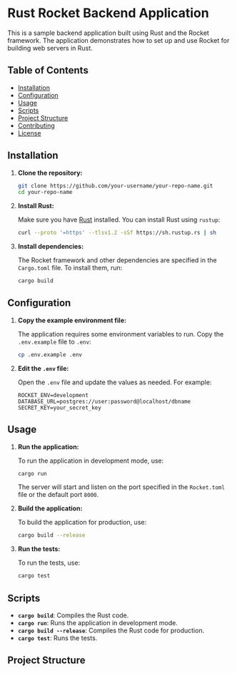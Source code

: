 # Rust Rocket Backend Application

This is a sample backend application built using Rust and the Rocket framework. The application demonstrates how to set up and use Rocket for building web servers in Rust.

## Table of Contents

- [Installation](#installation)
- [Configuration](#configuration)
- [Usage](#usage)
- [Scripts](#scripts)
- [Project Structure](#project-structure)
- [Contributing](#contributing)
- [License](#license)

## Installation

1. **Clone the repository:**

    ```bash
    git clone https://github.com/your-username/your-repo-name.git
    cd your-repo-name
    ```

2. **Install Rust:**

    Make sure you have [Rust](https://www.rust-lang.org/) installed. You can install Rust using `rustup`:

    ```bash
    curl --proto '=https' --tlsv1.2 -sSf https://sh.rustup.rs | sh
    ```

3. **Install dependencies:**

    The Rocket framework and other dependencies are specified in the `Cargo.toml` file. To install them, run:

    ```bash
    cargo build
    ```

## Configuration

1. **Copy the example environment file:**

    The application requires some environment variables to run. Copy the `.env.example` file to `.env`:

    ```bash
    cp .env.example .env
    ```

2. **Edit the `.env` file:**

    Open the `.env` file and update the values as needed. For example:

    ```env
    ROCKET_ENV=development
    DATABASE_URL=postgres://user:password@localhost/dbname
    SECRET_KEY=your_secret_key
    ```

## Usage

1. **Run the application:**

    To run the application in development mode, use:

    ```bash
    cargo run
    ```

    The server will start and listen on the port specified in the `Rocket.toml` file or the default port `8000`.

2. **Build the application:**

    To build the application for production, use:

    ```bash
    cargo build --release
    ```

3. **Run the tests:**

    To run the tests, use:

    ```bash
    cargo test
    ```

## Scripts

- **`cargo build`**: Compiles the Rust code.
- **`cargo run`**: Runs the application in development mode.
- **`cargo build --release`**: Compiles the Rust code for production.
- **`cargo test`**: Runs the tests.

## Project Structure

